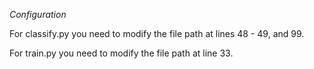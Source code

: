 *Configuration*

For classify.py you need to modify the file path at lines 48 - 49, and 99.

For train.py you need to modify the file path at line 33.
